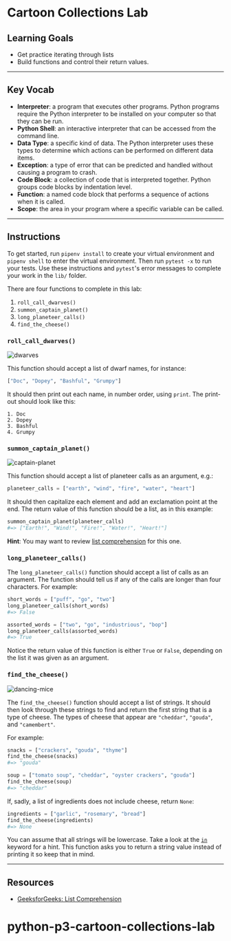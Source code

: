 # Cartoon Collections Lab

## Learning Goals

- Get practice iterating through lists
- Build functions and control their return values.

***

## Key Vocab

- **Interpreter**: a program that executes other programs. Python programs
require the Python interpreter to be installed on your computer so that they
can be run.
- **Python Shell**: an interactive interpreter that can be accessed from the
command line.
- **Data Type**: a specific kind of data. The Python interpreter uses these
types to determine which actions can be performed on different data items.
- **Exception**: a type of error that can be predicted and handled without
causing a program to crash.
- **Code Block**: a collection of code that is interpreted together. Python
groups code blocks by indentation level.
- **Function**: a named code block that performs a sequence of actions when it
is called.
- **Scope**: the area in your program where a specific variable can be called.

***

## Instructions

To get started, run `pipenv install` to create your virtual environment and
`pipenv shell` to enter the virtual environment. Then run `pytest -x` to run
your tests. Use these instructions and `pytest`'s error messages to complete
your work in the `lib/` folder.

There are four functions to complete in this lab:

1. `roll_call_dwarves()`
2. `summon_captain_planet()`
3. `long_planeteer_calls()`
4. `find_the_cheese()`

### `roll_call_dwarves()`

![dwarves](https://s3-us-west-2.amazonaws.com/web-dev-readme-photos/cartoon-collections/dwarves.jpg)

This function should accept a list of dwarf names, for instance:

```py
["Doc", "Dopey", "Bashful", "Grumpy"]
```

It should then print out each name, in number order, using `print`. The print-out
should look like this:

```console
1. Doc
2. Dopey
3. Bashful
4. Grumpy
```

### `summon_captain_planet()`

![captain-planet](https://s3-us-west-2.amazonaws.com/web-dev-readme-photos/cartoon-collections/captain-planet.jpeg)

This function should accept a list of planeteer calls as an argument, e.g.:

```py
planeteer_calls = ["earth", "wind", "fire", "water", "heart"]
```

It should then capitalize each element and add an exclamation point at the end.
The return value of this function should be a list, as in this example:

```py
summon_captain_planet(planeteer_calls)
#=> ["Earth!", "Wind!", "Fire!", "Water!", "Heart!"]
```

**Hint**: You may want to review [list comprehension][list-comprehension] for
this one.

### `long_planeteer_calls()`

The `long_planeteer_calls()` function should accept a list of calls as an
argument. The function should tell us if any of the calls are longer than four
characters. For example:

```py
short_words = ["puff", "go", "two"]
long_planeteer_calls(short_words)
#=> False

assorted_words = ["two", "go", "industrious", "bop"]
long_planeteer_calls(assorted_words)
#=> True
```

Notice the return value of this function is either `True` or `False`, depending on
the list it was given as an argument.

### `find_the_cheese()`

![dancing-mice](https://s3-us-west-2.amazonaws.com/web-dev-readme-photos/cartoon-collections/cheese.jpg)

The `find_the_cheese()` function should accept a list of strings. It should then
look through these strings to find and return the first string that is a type of
cheese. The types of cheese that appear are `"cheddar"`, `"gouda"`, and
`"camembert"`.

For example:

```py
snacks = ["crackers", "gouda", "thyme"]
find_the_cheese(snacks)
#=> "gouda"

soup = ["tomato soup", "cheddar", "oyster crackers", "gouda"]
find_the_cheese(soup)
#=> "cheddar"
```

If, sadly, a list of ingredients does not include cheese, return `None`:

```py
ingredients = ["garlic", "rosemary", "bread"]
find_the_cheese(ingredients)
#=> None
```

You can assume that all strings will be lowercase. Take a look at the
[`in`][in] keyword for a hint. This function asks you to return a string
value instead of printing it so keep that in mind.

***

## Resources

- [GeeksforGeeks: List Comprehension][list-comprehension]

[list-comprehension]: https://www.geeksforgeeks.org/python-list-comprehension/
[in]: https://www.w3schools.com/python/ref_keyword_in.asp
# python-p3-cartoon-collections-lab
